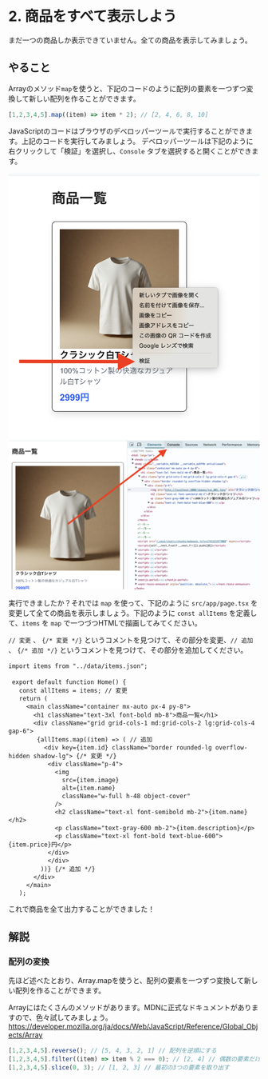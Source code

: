 # 2. 商品をすべて表示しよう

まだ一つの商品しか表示できていません。全ての商品を表示してみましょう。

## やること

Arrayのメソッド`map`を使うと、下記のコードのように配列の要素を一つずつ変換して新しい配列を作ることができます。

```ts
[1,2,3,4,5].map((item) => item * 2); // [2, 4, 6, 8, 10]
```

JavaScriptのコードはブラウザのデベロッパーツールで実行することができます。上記のコードを実行してみましょう。
デベロッパーツールは下記のように右クリックして「検証」を選択し、`Console` タブを選択すると開くことができます。

![open-developer-tool-1](./images/open-developer-tool-1.png)
![open-developer-tool-2](./images/open-developer-tool-2.png)


実行できましたか？それでは `map` を使って、下記のように `src/app/page.tsx` を変更して全ての商品を表示しましょう。下記のように `const allItems` を定義して、`items` を `map` で一つづつHTMLで描画してみてください。

`// 変更` 、 `{/* 変更 */}` というコメントを見つけて、その部分を変更、`// 追加` 、 `{/* 追加 */}` というコメントを見つけて、その部分を追加してください。

```tsx
import items from "../data/items.json";

 export default function Home() {
   const allItems = items; // 変更
   return (
     <main className="container mx-auto px-4 py-8">
       <h1 className="text-3xl font-bold mb-8">商品一覧</h1>
       <div className="grid grid-cols-1 md:grid-cols-2 lg:grid-cols-4 gap-6">
        {allItems.map((item) => ( // 追加
          <div key={item.id} className="border rounded-lg overflow-hidden shadow-lg"> {/* 変更 */}
           <div className="p-4">
             <img
               src={item.image}
               alt={item.name}
               className="w-full h-48 object-cover"
             />
             <h2 className="text-xl font-semibold mb-2">{item.name}</h2>
             <p className="text-gray-600 mb-2">{item.description}</p>
             <p className="text-xl font-bold text-blue-600">{item.price}円</p>
           </div>
           </div>
         ))} {/* 追加 */}
       </div>
     </main>
   );
```

これで商品を全て出力することができました！

## 解説

### 配列の変換

先ほど述べたとおり、Array.mapを使うと、配列の要素を一つずつ変換して新しい配列を作ることができます。

Arrayにはたくさんのメソッドがあります。MDNに正式なドキュメントがありますので、色々試してみましょう。
https://developer.mozilla.org/ja/docs/Web/JavaScript/Reference/Global_Objects/Array

```ts
[1,2,3,4,5].reverse(); // [5, 4, 3, 2, 1] // 配列を逆順にする
[1,2,3,4,5].filter((item) => item % 2 === 0); // [2, 4] // 偶数の要素だけを取り出す
[1,2,3,4,5].slice(0, 3); // [1, 2, 3] // 最初の3つの要素を取り出す
```
